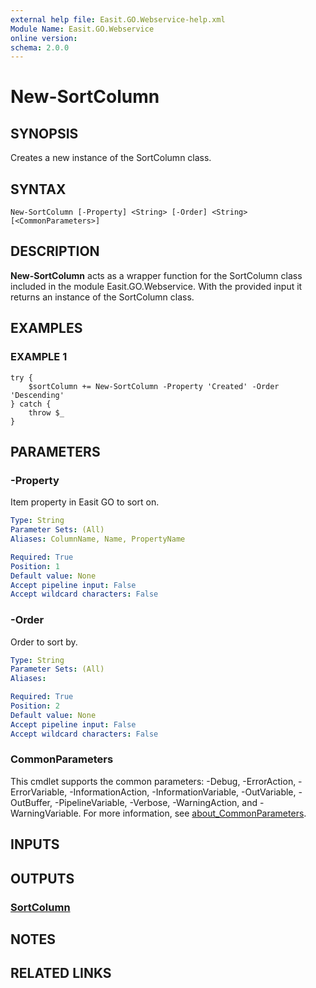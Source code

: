 ```yaml
---
external help file: Easit.GO.Webservice-help.xml
Module Name: Easit.GO.Webservice
online version:
schema: 2.0.0
---
```


# New-SortColumn

## SYNOPSIS
Creates a new instance of the SortColumn class.

## SYNTAX

```
New-SortColumn [-Property] <String> [-Order] <String> [<CommonParameters>]
```

## DESCRIPTION
**New-SortColumn** acts as a wrapper function for the SortColumn class included in the module Easit.GO.Webservice.
With the provided input it returns an instance of the SortColumn class.

## EXAMPLES

### EXAMPLE 1
```
try {
    $sortColumn += New-SortColumn -Property 'Created' -Order 'Descending'
} catch {
    throw $_
}
```

## PARAMETERS

### -Property
Item property in Easit GO to sort on.

```yaml
Type: String
Parameter Sets: (All)
Aliases: ColumnName, Name, PropertyName

Required: True
Position: 1
Default value: None
Accept pipeline input: False
Accept wildcard characters: False
```

### -Order
Order to sort by.

```yaml
Type: String
Parameter Sets: (All)
Aliases:

Required: True
Position: 2
Default value: None
Accept pipeline input: False
Accept wildcard characters: False
```

### CommonParameters
This cmdlet supports the common parameters: -Debug, -ErrorAction, -ErrorVariable, -InformationAction, -InformationVariable, -OutVariable, -OutBuffer, -PipelineVariable, -Verbose, -WarningAction, and -WarningVariable. For more information, see [about_CommonParameters](http://go.microsoft.com/fwlink/?LinkID=113216).

## INPUTS

## OUTPUTS

### [SortColumn](https://docs.easitgo.com/techspace/psmodules/gowebservice/abouttopics/sortcolumn/)
## NOTES

## RELATED LINKS
